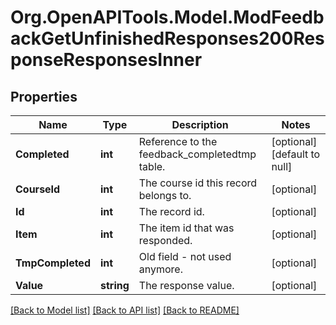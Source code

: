 # Org.OpenAPITools.Model.ModFeedbackGetUnfinishedResponses200ResponseResponsesInner

## Properties

Name | Type | Description | Notes
------------ | ------------- | ------------- | -------------
**Completed** | **int** | Reference to the feedback_completedtmp table. | [optional] [default to null]
**CourseId** | **int** | The course id this record belongs to. | [optional] 
**Id** | **int** | The record id. | [optional] 
**Item** | **int** | The item id that was responded. | [optional] 
**TmpCompleted** | **int** | Old field - not used anymore. | [optional] 
**Value** | **string** | The response value. | [optional] 

[[Back to Model list]](../README.md#documentation-for-models) [[Back to API list]](../README.md#documentation-for-api-endpoints) [[Back to README]](../README.md)


